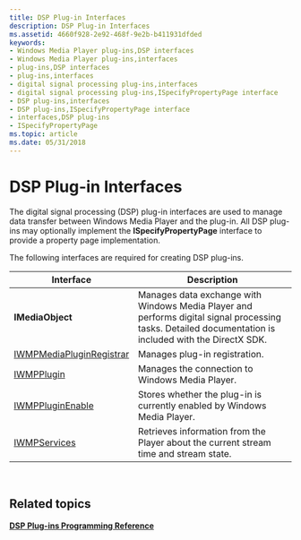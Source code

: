 ```yaml
---
title: DSP Plug-in Interfaces
description: DSP Plug-in Interfaces
ms.assetid: 4660f928-2e92-468f-9e2b-b411931dfded
keywords:
- Windows Media Player plug-ins,DSP interfaces
- Windows Media Player plug-ins,interfaces
- plug-ins,DSP interfaces
- plug-ins,interfaces
- digital signal processing plug-ins,interfaces
- digital signal processing plug-ins,ISpecifyPropertyPage interface
- DSP plug-ins,interfaces
- DSP plug-ins,ISpecifyPropertyPage interface
- interfaces,DSP plug-ins
- ISpecifyPropertyPage
ms.topic: article
ms.date: 05/31/2018
---
```


# DSP Plug-in Interfaces

The digital signal processing (DSP) plug-in interfaces are used to manage data transfer between Windows Media Player and the plug-in. All DSP plug-ins may optionally implement the **ISpecifyPropertyPage** interface to provide a property page implementation.

The following interfaces are required for creating DSP plug-ins.



| Interface                                                | Description                                                                                                                                            |
|----------------------------------------------------------|--------------------------------------------------------------------------------------------------------------------------------------------------------|
| **IMediaObject**                                         | Manages data exchange with Windows Media Player and performs digital signal processing tasks. Detailed documentation is included with the DirectX SDK. |
| [IWMPMediaPluginRegistrar](/windows/desktop/api/wmpservices/nn-wmpservices-iwmpmediapluginregistrar) | Manages plug-in registration.                                                                                                                          |
| [IWMPPlugin](/windows/desktop/api/wmpservices/nn-wmpservices-iwmpplugin)                             | Manages the connection to Windows Media Player.                                                                                                        |
| [IWMPPluginEnable](/windows/desktop/api/wmpservices/nn-wmpservices-iwmppluginenable)                 | Stores whether the plug-in is currently enabled by Windows Media Player.                                                                               |
| [IWMPServices](/windows/desktop/api/wmpservices/nn-wmpservices-iwmpservices)                         | Retrieves information from the Player about the current stream time and stream state.                                                                  |



 

## Related topics

<dl> <dt>

[**DSP Plug-ins Programming Reference**](dsp-plug-ins-programming-reference.md)
</dt> </dl>

 

 




